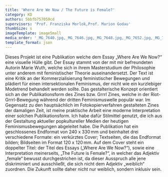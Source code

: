 ```yaml
---
title: 'Where Are We Now / The Future is Female?'
category: KD
authors: 5bbfb757059cd
supervisors: 'Prof. Franziska Morlok,Prof. Marion Godau'
thumbSize: s
imageTemplate: imageSmall
media_order: '_MG_7640.jpg,_MG_7646.jpg,_MG_7648.jpg,_MG_7652.jpg,_MG_7657_1.jpg,_MG_7660.jpg,_MG_7665.jpg,_MG_7667.jpg,_MG_7675.jpg,_MG_7679.jpg,_MG_7681.jpg,_MG_7683.jpg,_MG_7687.jpg,_MG_7690.jpg'
template_format: json
---
```


Dieses Projekt ist eine Publikation welche dem Essay „Where Are We Now?“ eine visuelle Hülle gibt. Der Essay stammt von der mit mir befreundeten Autorin Marie Wuth, welche sich in ihrem Masterstudium der Philosophie unter anderem mit feministischer Theorie auseinandersetzt. Der Text ist eine Kritik an der Kommerzialisierung feministischer Bewegungen und plädiert für einen intersektionalen Feminismus, der nicht wie ein kurzlebiger Modetrend behandelt werden sollte. Das gestalterische Konzept orientiert sich an der Publikationsform des Zines bzw. Grrrl Zines, welche in der Riot-Grrrl-Bewegung während der dritten Feminismuswelle populär war. Im Gegensatz zu den hauptsächlich im Fotokopierverfahren gestalteten Zines der damaligen Zeit, ist meine praktische Arbeit eine moderne Interpretation einer solchen Publikationsform. Ich habe dafür Stilmittel genutzt, die ich aus der Gestaltung aktueller popkultureller Medien der heutigen Feminismusbewegungen abgeleitet habe. Die Publikation hat ein geschlossenes Endformat von 240 x 330 mm und beinhaltet drei verschiedene Formate: ein verkürztes Cover; Textseiten, die das Endformat bilden; Bildseiten im Format 120 x 120 mm. Auf dem Cover steht ein doppelter Titel: der Titel des Essays („Where Are We Now?“), sowie eine Interpretation meinerseits, „The Future is Female?“, in welcher das Adjektiv „female“ bewusst durchgestrichen ist, da dieser Ausspruch alle jene diskriminiert und ausschließt, die sich nicht dem Adjektiv „weiblich“ zuordnen. Die Zukunft sollte daher nicht nur weiblich, sondern inklusiv sein.